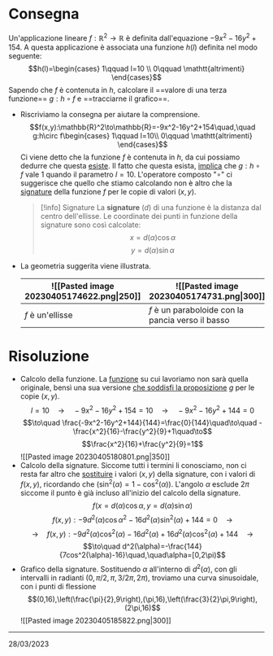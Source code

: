 ```toc
```
# Consegna
Un'applicazione lineare $f:\mathbb{R}^2\to\mathbb{R}$ è definita dall'equazione $-9x^2-16y^2+154$.
A questa applicazione è associata una funzione $h(l)$ definita nel modo seguente:
$$h(l)=\begin{cases}
1\qquad l=10 \\
0\qquad \mathtt{altrimenti}
\end{cases}$$
Sapendo che $f$ è contenuta in $h$, calcolare il ==valore di una terza funzione== $g:h \circ f$ e ==tracciarne il grafico==.

- Riscriviamo la consegna per aiutare la comprensione.
  $$f(x,y):\mathbb{R}^2\to\mathbb{R}=-9x^2-16y^2+154\quad,\quad g:h\circ f\begin{cases}
  1\qquad l=10\\
  0\qquad \mathtt{altrimenti}
  \end{cases}$$
  Ci viene detto che la funzione $f$ è contenuta in $h$, da cui possiamo dedurre che questa <u>esiste</u>. Il fatto che questa esista, <u>implica</u> che $g:h\circ f$ vale $1$ quando il parametro $l=10$. L'operatore composto "$\circ$" ci suggerisce che quello che stiamo calcolando non è altro che la <u>signature</u> della funzione $f$ per le copie di valori $(x,y)$.
  > [!info] Signature
  > La **signature** ($d$) di una funzione è la distanza dal centro dell'ellisse.
  > Le coordinate dei punti in funzione della signature sono così calcolate:
  > $$x=d(\alpha)\cos \alpha$$
  > $$y=d(\alpha)\sin \alpha$$
- La geometria suggerita viene illustrata.
  
  | ![[Pasted image 20230405174622.png\|250]] | ![[Pasted image 20230405174731.png\|300]]    | 
  | ----------------------------------------- | --- |
  | $f$ è un'ellisse                          |  $f$ è un paraboloide con la pancia verso il basso   |
  
# Risoluzione
- Calcolo della funzione.
  La <u>funzione</u> su cui lavoriamo non sarà quella originale, bensì una sua versione <u>che soddisfi la proposizione</u> $g$ per le copie $(x,y)$.
  $$l=10\quad\to\quad-9x^2-16y^2+154=10\quad\to\quad-9x^2-16y^2+144=0$$
  $$\to\quad \frac{-9x^2-16y^2+144}{144}=\frac{0}{144}\quad\to\quad -\frac{x^2}{16}-\frac{y^2}{9}+1\quad\to$$
  $$\frac{x^2}{16}+\frac{y^2}{9}=1$$
  ![[Pasted image 20230405180801.png|350]]
- Calcolo della signature.
  Siccome tutti i termini li conosciamo, non ci resta far altro che <u>sostituire</u> i valori $(x,y)$ della signature, con i valori di $f(x,y)$, ricordando che ($\sin^2(\alpha)= 1-\cos^2(\alpha)$). L'angolo $\alpha$ esclude $2\pi$ siccome il punto è già incluso all'inizio del calcolo della signature.
  $$f(x=d(\alpha)\cos \alpha,y=d(\alpha)\sin\alpha)$$
  $$f(x,y):-9d^2(\alpha)\cos\alpha^2-16d^2(\alpha)\sin^2(\alpha)+144=0\quad\to$$
  $$\to\quad f(x,y):-9d^2(\alpha)\cos^2(\alpha)-16d^2(\alpha)+16d^2(\alpha)\cos^2(\alpha)+144\quad\to$$
  $$\to\quad d^2(\alpha)=-\frac{144}{7cos^2(\alpha)-16}\quad,\quad\alpha=[0,2\pi)$$
- Grafico della signature.
  Sostituendo $\alpha$ all'interno di $d^2(\alpha)$, con gli intervalli in radianti ($0,\pi/2,\pi,3/2\pi,2\pi$), troviamo una curva sinusoidale, con i punti di flessione
  $$(0,16),\left(\frac{\pi}{2},9\right),(\pi,16),\left(\frac{3}{2}\pi,9\right),(2\pi,16)$$
  ![[Pasted image 20230405185822.png|300]]

---
28/03/2023